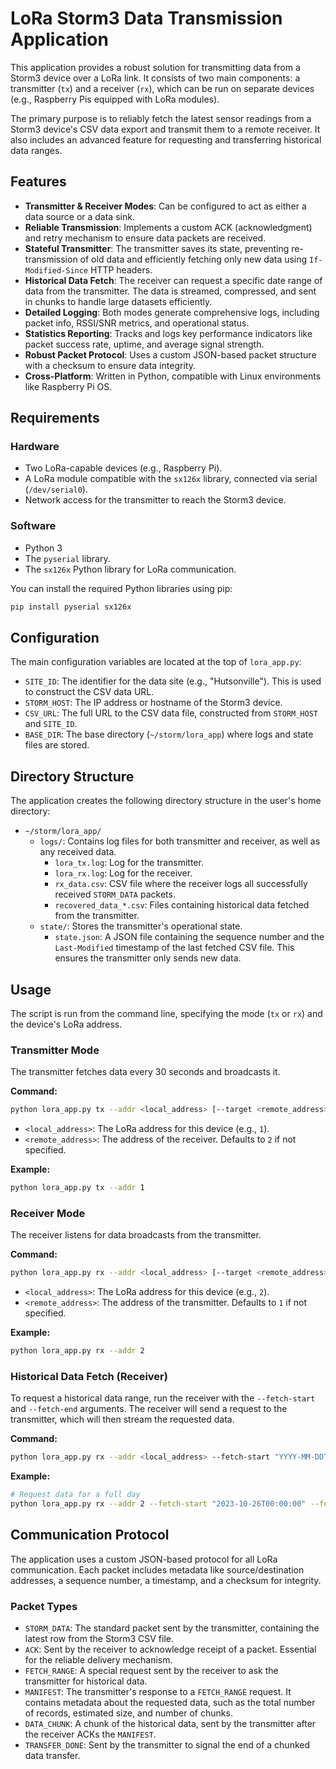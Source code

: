# LoRa Storm3 Data Transmission Application

This application provides a robust solution for transmitting data from a Storm3 device over a LoRa link. It consists of two main components: a transmitter (`tx`) and a receiver (`rx`), which can be run on separate devices (e.g., Raspberry Pis equipped with LoRa modules).

The primary purpose is to reliably fetch the latest sensor readings from a Storm3 device's CSV data export and transmit them to a remote receiver. It also includes an advanced feature for requesting and transferring historical data ranges.

## Features

- **Transmitter & Receiver Modes**: Can be configured to act as either a data source or a data sink.
- **Reliable Transmission**: Implements a custom ACK (acknowledgment) and retry mechanism to ensure data packets are received.
- **Stateful Transmitter**: The transmitter saves its state, preventing re-transmission of old data and efficiently fetching only new data using `If-Modified-Since` HTTP headers.
- **Historical Data Fetch**: The receiver can request a specific date range of data from the transmitter. The data is streamed, compressed, and sent in chunks to handle large datasets efficiently.
- **Detailed Logging**: Both modes generate comprehensive logs, including packet info, RSSI/SNR metrics, and operational status.
- **Statistics Reporting**: Tracks and logs key performance indicators like packet success rate, uptime, and average signal strength.
- **Robust Packet Protocol**: Uses a custom JSON-based packet structure with a checksum to ensure data integrity.
- **Cross-Platform**: Written in Python, compatible with Linux environments like Raspberry Pi OS.

## Requirements

### Hardware
- Two LoRa-capable devices (e.g., Raspberry Pi).
- A LoRa module compatible with the `sx126x` library, connected via serial (`/dev/serial0`).
- Network access for the transmitter to reach the Storm3 device.

### Software
- Python 3
- The `pyserial` library.
- The `sx126x` Python library for LoRa communication.

You can install the required Python libraries using pip:
```bash
pip install pyserial sx126x
```

## Configuration

The main configuration variables are located at the top of `lora_app.py`:

- `SITE_ID`: The identifier for the data site (e.g., "Hutsonville"). This is used to construct the CSV data URL.
- `STORM_HOST`: The IP address or hostname of the Storm3 device.
- `CSV_URL`: The full URL to the CSV data file, constructed from `STORM_HOST` and `SITE_ID`.
- `BASE_DIR`: The base directory (`~/storm/lora_app`) where logs and state files are stored.

## Directory Structure

The application creates the following directory structure in the user's home directory:

- `~/storm/lora_app/`
  - `logs/`: Contains log files for both transmitter and receiver, as well as any received data.
    - `lora_tx.log`: Log for the transmitter.
    - `lora_rx.log`: Log for the receiver.
    - `rx_data.csv`: CSV file where the receiver logs all successfully received `STORM_DATA` packets.
    - `recovered_data_*.csv`: Files containing historical data fetched from the transmitter.
  - `state/`: Stores the transmitter's operational state.
    - `state.json`: A JSON file containing the sequence number and the `Last-Modified` timestamp of the last fetched CSV file. This ensures the transmitter only sends new data.

## Usage

The script is run from the command line, specifying the mode (`tx` or `rx`) and the device's LoRa address.

### Transmitter Mode

The transmitter fetches data every 30 seconds and broadcasts it.

**Command:**
```bash
python lora_app.py tx --addr <local_address> [--target <remote_address>]
```
- `<local_address>`: The LoRa address for this device (e.g., `1`).
- `<remote_address>`: The address of the receiver. Defaults to `2` if not specified.

**Example:**
```bash
python lora_app.py tx --addr 1
```

### Receiver Mode

The receiver listens for data broadcasts from the transmitter.

**Command:**
```bash
python lora_app.py rx --addr <local_address> [--target <remote_address>]
```
- `<local_address>`: The LoRa address for this device (e.g., `2`).
- `<remote_address>`: The address of the transmitter. Defaults to `1` if not specified.

**Example:**
```bash
python lora_app.py rx --addr 2
```

### Historical Data Fetch (Receiver)

To request a historical data range, run the receiver with the `--fetch-start` and `--fetch-end` arguments. The receiver will send a request to the transmitter, which will then stream the requested data.

**Command:**
```bash
python lora_app.py rx --addr <local_address> --fetch-start "YYYY-MM-DDTHH:MM:SS" --fetch-end "YYYY-MM-DDTHH:MM:SS"
```

**Example:**
```bash
# Request data for a full day
python lora_app.py rx --addr 2 --fetch-start "2023-10-26T00:00:00" --fetch-end "2023-10-27T00:00:00"
```

## Communication Protocol

The application uses a custom JSON-based protocol for all LoRa communication. Each packet includes metadata like source/destination addresses, a sequence number, a timestamp, and a checksum for integrity.

### Packet Types

- `STORM_DATA`: The standard packet sent by the transmitter, containing the latest row from the Storm3 CSV file.
- `ACK`: Sent by the receiver to acknowledge receipt of a packet. Essential for the reliable delivery mechanism.
- `FETCH_RANGE`: A special request sent by the receiver to ask the transmitter for historical data.
- `MANIFEST`: The transmitter's response to a `FETCH_RANGE` request. It contains metadata about the requested data, such as the total number of records, estimated size, and number of chunks.
- `DATA_CHUNK`: A chunk of the historical data, sent by the transmitter after the receiver ACKs the `MANIFEST`.
- `TRANSFER_DONE`: Sent by the transmitter to signal the end of a chunked data transfer.